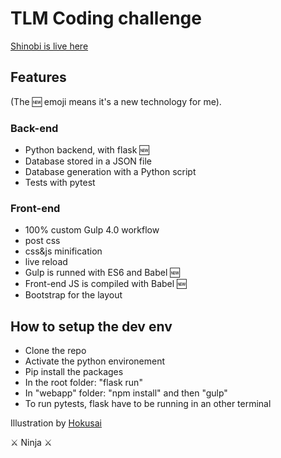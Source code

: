 # TLM Coding challenge
 
 [Shinobi is live here](https://shinobi-tlm.herokuapp.com/)

## Features

(The 🆕 emoji means it's a new technology for me).

### Back-end
 - Python backend, with flask 🆕
 - Database stored in a JSON file
 - Database generation with a Python script
 - Tests with pytest

### Front-end
 - 100% custom Gulp 4.0 workflow 
  - post css
  - css&js minification
  - live reload
 - Gulp is runned with ES6 and Babel 🆕
 - Front-end JS is compiled with Babel 🆕
 - Bootstrap for the layout

## How to setup the dev env
 - Clone the repo
 - Activate the python environement
 - Pip install the packages
 - In the root folder: "flask run"
 - In "webapp" folder: "npm install" and then "gulp"
 - To run pytests, flask have to be running in an other terminal

Illustration by [Hokusai](https://en.wikipedia.org/wiki/Hokusai_Manga)

⚔️ Ninja ⚔️
